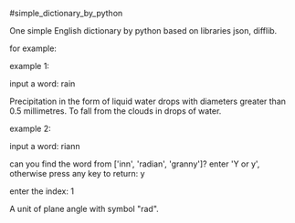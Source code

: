#simple_dictionary_by_python

One simple English dictionary by python based on libraries json, difflib.

for example:

example 1:

input a word: rain

Precipitation in the form of liquid water drops with diameters greater than 0.5 millimetres. To fall from the clouds in drops of water.
 
example 2:

input a word: riann

can you find the word from ['inn', 'radian', 'granny']? enter 'Y or y', otherwise press any key to return: y

enter the index: 1

A unit of plane angle with symbol "rad".

